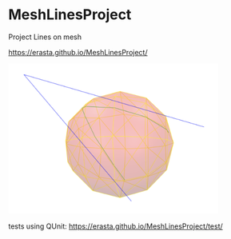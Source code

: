 # MeshLinesProject
Project Lines on mesh

https://erasta.github.io/MeshLinesProject/

<img src="sample.png" height="300"></img>

tests using QUnit:
https://erasta.github.io/MeshLinesProject/test/
